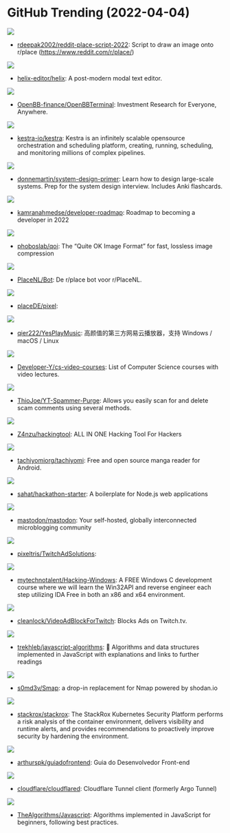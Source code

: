 # GitHub Trending (2022-04-04)

![](https://img.shields.io/badge/Python-New%20194-green?style=flat-square&logo=appveyor)
- [rdeepak2002/reddit-place-script-2022](https://github.com/rdeepak2002/reddit-place-script-2022): Script to draw an image onto r/place (https://www.reddit.com/r/place/)

![](https://img.shields.io/badge/Rust-New%20150-green?style=flat-square&logo=appveyor)
- [helix-editor/helix](https://github.com/helix-editor/helix): A post-modern modal text editor.

![](https://img.shields.io/badge/Python-New%20293-green?style=flat-square&logo=appveyor)
- [OpenBB-finance/OpenBBTerminal](https://github.com/OpenBB-finance/OpenBBTerminal): Investment Research for Everyone, Anywhere.

![](https://img.shields.io/badge/Java-New%20263-green?style=flat-square&logo=appveyor)
- [kestra-io/kestra](https://github.com/kestra-io/kestra): Kestra is an infinitely scalable opensource orchestration and scheduling platform, creating, running, scheduling, and monitoring millions of complex pipelines.

![](https://img.shields.io/badge/Python-New%20490-green?style=flat-square&logo=appveyor)
- [donnemartin/system-design-primer](https://github.com/donnemartin/system-design-primer): Learn how to design large-scale systems. Prep for the system design interview. Includes Anki flashcards.

![](https://img.shields.io/badge/TypeScript-New%20134-green?style=flat-square&logo=appveyor)
- [kamranahmedse/developer-roadmap](https://github.com/kamranahmedse/developer-roadmap): Roadmap to becoming a developer in 2022

![](https://img.shields.io/badge/C-New%2071-green?style=flat-square&logo=appveyor)
- [phoboslab/qoi](https://github.com/phoboslab/qoi): The “Quite OK Image Format” for fast, lossless image compression

![](https://img.shields.io/badge/JavaScript-New%2041-green?style=flat-square&logo=appveyor)
- [PlaceNL/Bot](https://github.com/PlaceNL/Bot): De r/place bot voor r/PlaceNL.

![](https://img.shields.io/badge/Python-New%2016-green?style=flat-square&logo=appveyor)
- [placeDE/pixel](https://github.com/placeDE/pixel): 

![](https://img.shields.io/badge/Vue-New%2019-green?style=flat-square&logo=appveyor)
- [qier222/YesPlayMusic](https://github.com/qier222/YesPlayMusic): 高颜值的第三方网易云播放器，支持 Windows / macOS / Linux

![](https://img.shields.io/badge/none-New%2023-green?style=flat-square&logo=appveyor)
- [Developer-Y/cs-video-courses](https://github.com/Developer-Y/cs-video-courses): List of Computer Science courses with video lectures.

![](https://img.shields.io/badge/Python-New%2082-green?style=flat-square&logo=appveyor)
- [ThioJoe/YT-Spammer-Purge](https://github.com/ThioJoe/YT-Spammer-Purge): Allows you easily scan for and delete scam comments using several methods.

![](https://img.shields.io/badge/Python-New%20580-green?style=flat-square&logo=appveyor)
- [Z4nzu/hackingtool](https://github.com/Z4nzu/hackingtool): ALL IN ONE Hacking Tool For Hackers

![](https://img.shields.io/badge/Kotlin-New%20132-green?style=flat-square&logo=appveyor)
- [tachiyomiorg/tachiyomi](https://github.com/tachiyomiorg/tachiyomi): Free and open source manga reader for Android.

![](https://img.shields.io/badge/JavaScript-New%20108-green?style=flat-square&logo=appveyor)
- [sahat/hackathon-starter](https://github.com/sahat/hackathon-starter): A boilerplate for Node.js web applications

![](https://img.shields.io/badge/Ruby-New%2071-green?style=flat-square&logo=appveyor)
- [mastodon/mastodon](https://github.com/mastodon/mastodon): Your self-hosted, globally interconnected microblogging community

![](https://img.shields.io/badge/JavaScript-New%2025-green?style=flat-square&logo=appveyor)
- [pixeltris/TwitchAdSolutions](https://github.com/pixeltris/TwitchAdSolutions): 

![](https://img.shields.io/badge/C-New%20206-green?style=flat-square&logo=appveyor)
- [mytechnotalent/Hacking-Windows](https://github.com/mytechnotalent/Hacking-Windows): A FREE Windows C development course where we will learn the Win32API and reverse engineer each step utilizing IDA Free in both an x86 and x64 environment.

![](https://img.shields.io/badge/JavaScript-New%20142-green?style=flat-square&logo=appveyor)
- [cleanlock/VideoAdBlockForTwitch](https://github.com/cleanlock/VideoAdBlockForTwitch): Blocks Ads on Twitch.tv.

![](https://img.shields.io/badge/JavaScript-New%2090-green?style=flat-square&logo=appveyor)
- [trekhleb/javascript-algorithms](https://github.com/trekhleb/javascript-algorithms): 📝 Algorithms and data structures implemented in JavaScript with explanations and links to further readings

![](https://img.shields.io/badge/Go-New%20235-green?style=flat-square&logo=appveyor)
- [s0md3v/Smap](https://github.com/s0md3v/Smap): a drop-in replacement for Nmap powered by shodan.io

![](https://img.shields.io/badge/Go-New%2062-green?style=flat-square&logo=appveyor)
- [stackrox/stackrox](https://github.com/stackrox/stackrox): The StackRox Kubernetes Security Platform performs a risk analysis of the container environment, delivers visibility and runtime alerts, and provides recommendations to proactively improve security by hardening the environment.

![](https://img.shields.io/badge/none-New%2074-green?style=flat-square&logo=appveyor)
- [arthurspk/guiadofrontend](https://github.com/arthurspk/guiadofrontend): Guia do Desenvolvedor Front-end

![](https://img.shields.io/badge/Go-New%2011-green?style=flat-square&logo=appveyor)
- [cloudflare/cloudflared](https://github.com/cloudflare/cloudflared): Cloudflare Tunnel client (formerly Argo Tunnel)

![](https://img.shields.io/badge/JavaScript-New%2056-green?style=flat-square&logo=appveyor)
- [TheAlgorithms/Javascript](https://github.com/TheAlgorithms/Javascript): Algorithms implemented in JavaScript for beginners, following best practices.

